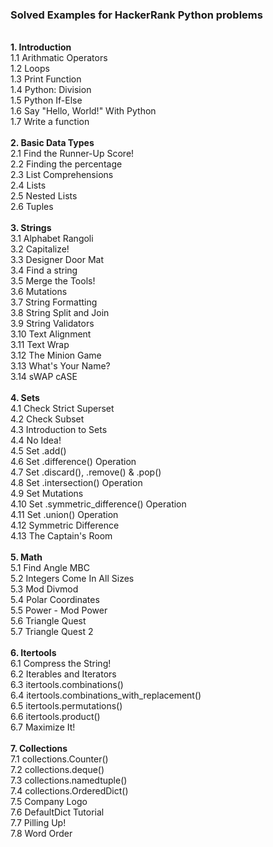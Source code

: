 <h3><strong>Solved Examples for HackerRank Python problems</h3></strong>
  </br>
  <strong>1. Introduction </strong></br>
    1.1  Arithmatic Operators </br>
    1.2  Loops </br>
    1.3  Print Function </br>
    1.4  Python: Division	</br>
    1.5  Python If-Else	</br>
    1.6  Say "Hello, World!" With Python </br>
    1.7  Write a function	</br>
  </br>
  <strong>2. Basic Data Types </strong></br>
    2.1  Find the Runner-Up Score! </br>
    2.2  Finding the percentage </br>
    2.3  List Comprehensions </br>
    2.4  Lists	</br>
    2.5  Nested Lists	</br>
    2.6  Tuples </br>
  </br>
  <strong>3. Strings </strong></br>
    3.1  Alphabet Rangoli </br>
    3.2  Capitalize! </br>
    3.3  Designer Door Mat </br>
    3.4  Find a string </br>
    3.5  Merge the Tools! </br>
    3.6  Mutations </br>
    3.7  String Formatting </br>
    3.8  String Split and Join </br>
    3.9  String Validators </br>
    3.10  Text Alignment </br>
    3.11  Text Wrap </br>
    3.12  The Minion Game </br>
    3.13  What's Your Name? </br>
    3.14  sWAP cASE </br>
  </br>
  <strong>4. Sets </strong></br>
    4.1  Check Strict Superset </br>
    4.2  Check Subset </br>
    4.3  Introduction to Sets </br>
    4.4  No Idea! </br>
    4.5  Set .add() </br>
    4.6  Set .difference() Operation </br>
    4.7  Set .discard(), .remove() & .pop() </br>
    4.8  Set .intersection() Operation </br>
    4.9  Set Mutations </br>
    4.10  Set .symmetric_difference() Operation </br>
    4.11  Set .union() Operation </br>
    4.12  Symmetric Difference </br>
    4.13  The Captain's Room </br>
  </br>
  <strong>5. Math </strong></br>
    5.1  Find Angle MBC </br>
    5.2  Integers Come In All Sizes </br>
    5.3  Mod Divmod </br>
    5.4  Polar Coordinates </br>
    5.5  Power - Mod Power </br>
    5.6  Triangle Quest </br>
    5.7  Triangle Quest 2 </br>
  </br>
  <strong>6. Itertools </strong></br>
    6.1  Compress the String! </br>
    6.2  Iterables and Iterators </br>
    6.3  itertools.combinations() </br>
    6.4  itertools.combinations_with_replacement() </br>
    6.5  itertools.permutations() </br>
    6.6  itertools.product() </br>
    6.7  Maximize It! </br>
  </br>
  <strong>7. Collections </strong></br>
    7.1  collections.Counter() </br>
    7.2  collections.deque() </br>
    7.3  collections.namedtuple() </br>
    7.4  collections.OrderedDict() </br>
    7.5  Company Logo </br>
    7.6  DefaultDict Tutorial </br>
    7.7  Pilling Up! </br>
    7.8  Word Order </br>
  
